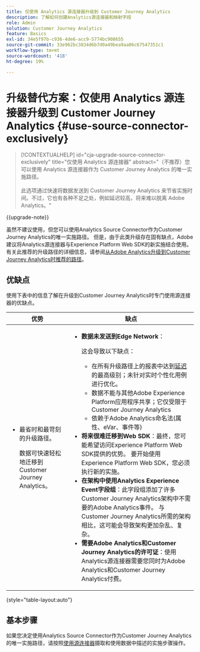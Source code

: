 ```yaml
---
title: 仅使用 Analytics 源连接器升级到 Customer Journey Analytics
description: 了解如何创建Analytics源连接器和映射字段
role: Admin
solution: Customer Journey Analytics
feature: Basics
exl-id: 34e5f97b-c936-4de6-acc9-5774bc908655
source-git-commit: 33e962bc3834d6b7d0a49bea9aa06c67547351c1
workflow-type: tm+mt
source-wordcount: '418'
ht-degree: 19%

---
```


# 升级替代方案：仅使用 Analytics 源连接器升级到 Customer Journey Analytics {#use-source-connector-exclusively}

<!-- markdownlint-disable MD034 -->

>[!CONTEXTUALHELP]
>id="cja-upgrade-source-connector-exclusively"
>title="仅使用 Analytics 源连接器"
>abstract="（不推荐）您可以使用 Analytics 源连接器作为 Customer Journey Analytics 的唯一实施路径。<br><br>此选项通过快速将数据发送到 Customer Journey Analytics 来节省实施时间。不过，它也有各种不足之处，例如延迟较高，将来难以脱离 Adobe Analytics。"

<!-- markdownlint-enable MD034 -->

{{upgrade-note}}

虽然不建议使用，但您可以使用Analytics Source Connector作为Customer Journey Analytics的唯一实施路径。 但是，由于此类升级存在固有缺点，Adobe建议将Analytics源连接器与Experience Platform Web SDK的新实施结合使用。 有关此推荐的升级路径的详细信息，请参阅[从Adobe Analytics升级到Customer Journey Analytics时推荐的路径](/help/getting-started/cja-upgrade/cja-upgrade-recommendations.md)。

## 优缺点

使用下表中的信息了解在升级到Customer Journey Analytics时专门使用源连接器的优缺点。

| 优势 | 缺点 |
|----------|---------|
| <ul><li>最省时和最苛刻的升级路径。 <p>数据可快速轻松地迁移到Customer Journey Analytics。</p></li></ul> | <ul><li>**数据未发送到Edge Network**： <p>这会导致以下缺点：</p><ul><li>在所有升级路径上的报表中达到[延迟](/help/technotes/guardrails.md#latencies)的最高级别；未针对实时个性化用例进行优化。</li><li>数据不能与其他Adobe Experience Platform应用程序共享；它仅受限于Customer Journey Analytics</li><li>依赖于Adobe Analytics命名法(属性、eVar、事件等)</li></ul><li>**将来很难迁移到Web SDK**：最终，您可能希望访问Experience Platform Web SDK提供的优势。 要开始使用Experience Platform Web SDK，您必须执行新的实施。</li><li>**在架构中使用Analytics Experience Event字段组**：此字段组添加了许多Customer Journey Analytics架构中不需要的Adobe Analytics事件。  与Customer Journey Analytics所需的架构相比，这可能会导致架构更加杂乱、复杂。</li><li>**需要Adobe Analytics和Customer Journey Analytics的许可证**：使用Analytics源连接器需要您同时为Adobe Analytics和Customer Journey Analytics付费。</li></ul> |

{style="table-layout:auto"}

## 基本步骤

如果您决定使用Analytics Source Connector作为Customer Journey Analytics的唯一实施路径，请按照[使用源连接器](/help/data-ingestion/sources.md)摄取和使用数据中描述的实施步骤操作。

